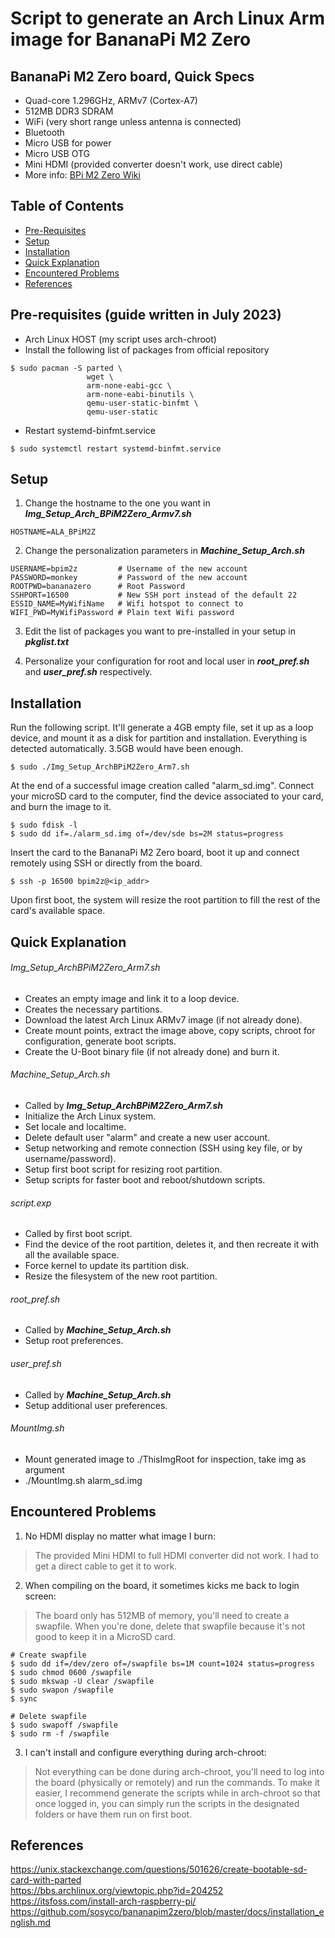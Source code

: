 # Script to generate an Arch Linux Arm image for BananaPi M2 Zero
## BananaPi M2 Zero board, Quick Specs
* Quad-core 1.296GHz, ARMv7 (Cortex-A7)
* 512MB DDR3 SDRAM
* WiFi (very short range unless antenna is connected)
* Bluetooth
* Micro USB for power
* Micro USB OTG
* Mini HDMI (provided converter doesn't work, use direct cable)
* More info: [BPi M2 Zero Wiki](https://wiki.banana-pi.org/Banana_Pi_BPI-M2_Zero)

## Table of Contents
* [Pre-Requisites](#prerequisites)
* [Setup](#setup)
* [Installation](#installation)
* [Quick Explanation](#explanation)
* [Encountered Problems](#problems)
* [References](#references)

<a name="prerequisites"></a>
## Pre-requisites (guide written in July 2023)
* Arch Linux HOST (my script uses arch-chroot)
* Install the following list of packages from official repository
```
$ sudo pacman -S parted \
                 wget \
                 arm-none-eabi-gcc \
                 arm-none-eabi-binutils \
                 qemu-user-static-binfmt \
                 qemu-user-static
```
* Restart systemd-binfmt.service
```
$ sudo systemctl restart systemd-binfmt.service
```

<a name="setup"></a>
## Setup
1) Change the hostname to the one you want in **_Img\_Setup\_Arch\_BPiM2Zero\_Armv7.sh_**
```
HOSTNAME=ALA_BPiM2Z
```
2) Change the personalization parameters in **_Machine\_Setup\_Arch.sh_**
```
USERNAME=bpim2z         # Username of the new account
PASSWORD=monkey         # Password of the new account
ROOTPWD=bananazero      # Root Password
SSHPORT=16500           # New SSH port instead of the default 22
ESSID_NAME=MyWifiName   # Wifi hotspot to connect to
WIFI_PWD=MyWifiPassword # Plain text Wifi password
```
3) Edit the list of packages you want to pre-installed in your setup
   in **_pkglist.txt_**

4) Personalize your configuration for root and local user in **_root\_pref.sh_** and **_user\_pref.sh_**
   respectively.

<a name="installation"></a>
## Installation
Run the following script. It'll generate a 4GB empty file, set it up as a loop device, and mount it
as a disk for partition and installation. Everything is detected automatically. 3.5GB would have been
enough.
```
$ sudo ./Img_Setup_ArchBPiM2Zero_Arm7.sh
```
At the end of a successful image creation called "alarm_sd.img". Connect your microSD card to the computer, 
find the device associated to your card, and burn the image to it.
```
$ sudo fdisk -l
$ sudo dd if=./alarm_sd.img of=/dev/sde bs=2M status=progress
```
Insert the card to the BananaPi M2 Zero board, boot it up and connect remotely using SSH or
directly from the board.
```
$ ssh -p 16500 bpim2z@<ip_addr>
```
Upon first boot, the system will resize the root partition to fill the rest of the card's available space.


<a name="explanation"></a>
## Quick Explanation
###### Img\_Setup\_ArchBPiM2Zero\_Arm7.sh
* Creates an empty image and link it to a loop device.
* Creates the necessary partitions.
* Download the latest Arch Linux ARMv7 image (if not already done).
* Create mount points, extract the image above, copy scripts, chroot for configuration, generate boot scripts.
* Create the U-Boot binary file (if not already done) and burn it.

###### Machine\_Setup\_Arch.sh
* Called by **_Img\_Setup\_ArchBPiM2Zero\_Arm7.sh_**
* Initialize the Arch Linux system.
* Set locale and localtime.
* Delete default user "alarm" and create a new user account.
* Setup networking and remote connection (SSH using key file, or by username/password).
* Setup first boot script for resizing root partition.
* Setup scripts for faster boot and reboot/shutdown scripts.

###### script.exp
* Called by first boot script.
* Find the device of the root partition, deletes it, and then recreate it with all the available space.
* Force kernel to update its partition disk.
* Resize the filesystem of the new root partition.

###### root\_pref.sh
* Called by **_Machine\_Setup\_Arch.sh_**
* Setup root preferences.

###### user\_pref.sh
* Called by **_Machine\_Setup\_Arch.sh_**
* Setup additional user preferences.

###### MountImg.sh
* Mount generated image to ./ThisImgRoot for inspection, take img as argument
* ./MountImg.sh alarm_sd.img

<a name="problems"></a>
## Encountered Problems
1) No HDMI display no matter what image I burn:
> The provided Mini HDMI to full HDMI converter did not work. I had to get a 
direct cable to get it to work.

2) When compiling on the board, it sometimes kicks me back to login screen:
> The board only has 512MB of memory, you'll need to create a swapfile.
When you're done, delete that swapfile because it's not good to keep it 
in a MicroSD card.
```   
# Create swapfile
$ sudo dd if=/dev/zero of=/swapfile bs=1M count=1024 status=progress
$ sudo chmod 0600 /swapfile
$ sudo mkswap -U clear /swapfile
$ sudo swapon /swapfile
$ sync

# Delete swapfile
$ sudo swapoff /swapfile
$ sudo rm -f /swapfile
```
3) I can't install and configure everything during arch-chroot:
> Not everything can be done during arch-chroot, you'll need to log into the board 
(physically or remotely) and run the commands. To make it easier, I recommend
generate the scripts while in arch-chroot so that once logged in, you can 
simply run the scripts in the designated folders or have them run on 
first boot.

<a name="references"></a>
## References
https://unix.stackexchange.com/questions/501626/create-bootable-sd-card-with-parted \
https://bbs.archlinux.org/viewtopic.php?id=204252 \
https://itsfoss.com/install-arch-raspberry-pi/ \
https://github.com/sosyco/bananapim2zero/blob/master/docs/installation_english.md

